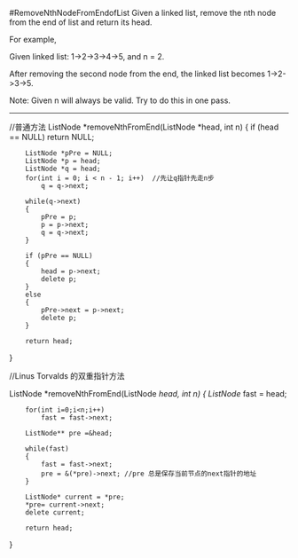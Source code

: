 #RemoveNthNodeFromEndofList
Given a linked list, remove the nth node from the end of list and return its head.

For example,

Given linked list: 1->2->3->4->5, and n = 2.

After removing the second node from the end, the linked list becomes 1->2->3->5.

Note:
Given n will always be valid.
Try to do this in one pass.


---



//普通方法 
ListNode *removeNthFromEnd(ListNode *head, int n)
{
         if (head == NULL)
            return NULL;
            
        ListNode *pPre = NULL;
        ListNode *p = head;
        ListNode *q = head;
        for(int i = 0; i < n - 1; i++)  //先让q指针先走n步
            q = q->next;
            
        while(q->next)
        {
            pPre = p;
            p = p->next;
            q = q->next;
        }
        
        if (pPre == NULL)
        {
            head = p->next;
            delete p;
        }
        else
        {
            pPre->next = p->next;
            delete p;
        }
        
        return head;
}


//Linus Torvalds 的双重指针方法

ListNode *removeNthFromEnd(ListNode *head, int n)
{
	   ListNode* fast = head;
        
        for(int i=0;i<n;i++)
            fast = fast->next;
        
        ListNode** pre =&head;
        
        while(fast)
        {
            fast = fast->next;
            pre = &(*pre)->next; //pre 总是保存当前节点的next指针的地址
        }
        
        ListNode* current = *pre;
        *pre= current->next;
        delete current;
        
        return head;
}
